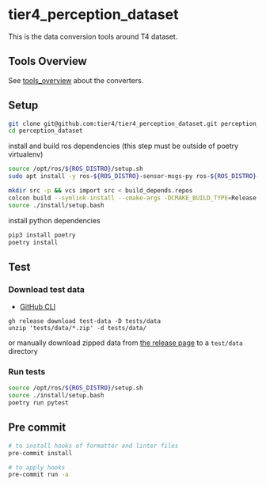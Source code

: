# tier4_perception_dataset

This is the data conversion tools around T4 dataset.

## Tools Overview

See [tools_overview](docs/tools_overview.md) about the converters.

## Setup

```bash
git clone git@github.com:tier4/tier4_perception_dataset.git perception_dataset
cd perception_dataset
```

install and build ros dependencies (this step must be outside of poetry virtualenv)

```bash
source /opt/ros/${ROS_DISTRO}/setup.sh
sudo apt install -y ros-${ROS_DISTRO}-sensor-msgs-py ros-${ROS_DISTRO}-rosbag2-storage-mcap ros-${ROS_DISTRO}-radar-msgs

mkdir src -p && vcs import src < build_depends.repos
colcon build --symlink-install --cmake-args -DCMAKE_BUILD_TYPE=Release --packages-up-to tier4_perception_msgs
source ./install/setup.bash
```

install python dependencies

```bash
pip3 install poetry
poetry install
```

## Test

### Download test data

- [GitHub CLI](https://github.com/cli/cli#installation)

```shell
gh release download test-data -D tests/data
unzip 'tests/data/*.zip' -d tests/data/
```

or manually download zipped data from [the release page](https://github.com/tier4/tier4_perception_dataset/releases/tag/test-data) to a `test/data` directory

### Run tests

```bash
source /opt/ros/${ROS_DISTRO}/setup.sh
source ./install/setup.bash
poetry run pytest
```

## Pre commit

```bash
# to install hooks of formatter and linter files
pre-commit install

# to apply hooks
pre-commit run -a
```
